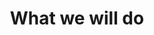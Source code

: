 ---
title: "What we will do"
messageCard:
  - mentor: "Astha"
    message: "What are the topics we will learn about?"
    mentorImage: "/assets/images/current_student/astha-jain-hata.png"
    type: "send"


image: "/assets/images/financial/financial-visual.png"
response:
    mentor: Deepika
    mentorImage: /assets/images/law-for-women/mentor_deepika.png
    intro: "We will cover"
    outro: These are things every indian women should be aware of!
    point: [
      "Sexual harrasment in the workspace"
      ,"Your rights to private defense"
      ,"Domestic violence"
      ,How to get free legal aid"
      ,"Maternity Benifits"
      ,"Rights for an equal share in inheritance and many more"
    ]
    
---